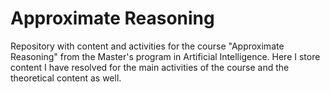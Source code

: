 # Approximate Reasoning

Repository with content and activities for the course "Approximate Reasoning" from the Master's program in Artificial Intelligence. Here I store content I have resolved for the main activities of the course and the theoretical content as well.
